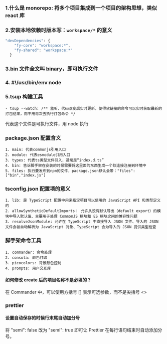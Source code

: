 ### 1.什么是 monorepo: 将多个项目集成到一个项目的架构思想，类似 react 库

### 2.安装本地依赖时版本写：`workspace/*` 的意义

```jsx
"devDependencies": {
    "fy-core": "workspace:*",
    "fy-shared": "workspace:*"
  }
```

### 3.bin 文件全文叫 binary，即可执行文件

### 4. #!/usr/bin/env node

### 5.tsup 构建工具

    - tsup --watch: /** 监听，代码改变后实时更新，使得软链接的命令可以实时获取最新的打包结果，而不用每次去执行打包命令 */

代表这个文件是可执行文件，用 node 执行

### package.json 配置含义

    1. main: 代表commonjs引用入口
    2. module: 代表esmodule引用入口
    3. types: 代表ts类型文件引入，通常是“index.d.ts”
    4. bin: 告诉脚手架在安装的时候需要将这里面的东西生成一个软连接注册到环境中
    5. files: 执行要发布到npm的文件，package.json默认会带："files": ["bin","index.js"]

### tsconfig.json 配置项的意义

    1. lib: 是 TypeScript 配置中用来指定项目可以使用的 JavaScript API 和类型定义的
    2. allowSyntheticDefaultImports： 允许从没有默认导出（default export）的模块中导入默认值、主要用于处理 CommonJS 模块和 ES 模块之间的兼容性问题
    3. resolveJsonModule: 允许在 TypeScript 中直接导入 JSON 文件、导入的 JSON 文件会被自动解析为 JavaScript 对象、TypeScript 会为导入的 JSON 提供类型检查

### 脚手架命令工具

    1. commander: 命令处理
    2. consola: 颜色打印
    3. picocolors: 背景颜色控制
    4. prompts: 用户交互库

#### 如何修改 create 后的项目名称不是必填的？

在 Commander 中，可以使用方括号 [] 表示可选参数，而不是尖括号 <>

### prettier

#### 设置自动保存的时候行末尾自动加分号

将 "semi": false 改为 "semi": true 即可让 Prettier 在每行语句结束时自动添加分号。
